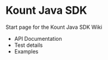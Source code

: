 Kount Java SDK
==============

Start page for the Kount Java SDK Wiki

* API Documentation
* Test details
* Examples

